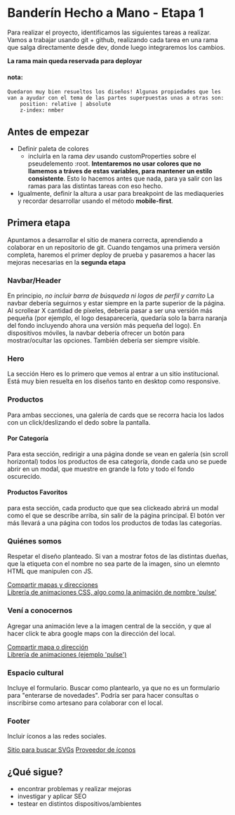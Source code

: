 # Banderín Hecho a Mano - Etapa 1

Para realizar el proyecto, identificamos las siguientes tareas a realizar. Vamos a trabajar usando git + github, realizando cada tarea en una rama que salga directamente desde dev, donde luego integraremos los cambios.

**La rama main queda reservada para deployar**

#### nota: 
    Quedaron muy bien resueltos los diseños! Algunas propiedades que les van a ayudar con el tema de las partes superpuestas unas a otras son: 
        position: relative | absolute
        z-index: nmber 


## Antes de empezar

- Definir paleta de colores
    - incluirla en la rama *dev* usando customProperties sobre el pseudelemento :root.
    **Intentaremos no usar colores que no llamemos a tráves de estas variables, para mantener un estilo consistente**.
        Esto lo hacemos antes que nada, para ya salir con las ramas para las distintas tareas con eso hecho.
- Igualmente, definir la altura a usar para breakpoint de las mediaqueries y recordar desarrollar usando el método **mobile-first**.

## Primera etapa
 Apuntamos a desarrollar el sitio de manera correcta, aprendiendo a colaborar en un repositorio de git. Cuando tengamos una primera versión completa, haremos el primer deploy de prueba y pasaremos a hacer las mejoras necesarias en la **segunda etapa**

### Navbar/Header
En principio, *no incluir barra de búsqueda ni logos de perfil y carrito*
La navbar debería seguirnos y estar siempre en la parte superior de la página. Al scrollear X cantidad de píxeles, debería pasar a ser una versión más pequeña (por ejemplo, el logo desaparecería, quedaría solo la barra naranja del  fondo incluyendo ahora una versión más pequeña del logo).
En dispositivos móviles, la navbar debería ofrecer un botón para mostrar/ocultar las opciones. También debería ser siempre visible.

### Hero
La sección Hero es lo primero que vemos al entrar a un sitio institucional. Está muy bien resuelta en los diseños tanto en desktop como responsive.


### Productos

Para ambas secciones, una galería de cards que se recorra hacia los lados con un click/deslizando el dedo sobre la pantalla.

#### Por Categoría

Para esta sección, redirigir a una página donde se vean en galería (sin scroll horizontal) todos los productos de esa categoría, donde cada uno se puede abrir en un modal, que muestre en grande la foto y todo el fondo oscurecido.

#### Productos Favoritos

para esta sección, cada producto que que sea clickeado abrirá un modal como el que se describe arriba, sin salir de la página principal. El botón ver más llevará a una página con todos los productos de todas las categorías.

### Quiénes somos

Respetar el diseño planteado. Si van a mostrar fotos de las distintas dueñas, que la etiqueta con el nombre no sea parte de la imagen, sino un elemnto HTML que manipulen con JS.

[Compartir mapas y direcciones](https://support.google.com/maps/answer/144361?hl=en&co=GENIE.Platform%3DDesktop#:~:text=Share%20a%20map%20or%20location&text=Go%20to%20the%20directions%2C%20map,image%20you%20want%20to%20share.&text=Select%20Share%20or%20embed%20map,next%20to%20%22Short%20URL.%22)
<br />
[Librería de animaciones CSS, algo como la animación de nombre 'pulse' ](https://support.google.com/maps/answer/144361?hl=en&co=GENIE.Platform%3DDesktop#:~:text=Share%20a%20map%20or%20location&text=Go%20to%20the%20directions%2C%20map,image%20you%20want%20to%20share.&text=Select%20Share%20or%20embed%20map,next%20to%20%22Short%20URL.%22)


### Vení a conocernos

Agregar una animación leve a la imagen central de la sección, y que al hacer click te abra google maps con la dirección del local. 


[Compartir mapa o dirección](https://support.google.com/maps/answer/144361?hl=en&co=GENIE.Platform%3DDesktop#:~:text=Share%20a%20map%20or%20location&text=Go%20to%20the%20directions%2C%20map,image%20you%20want%20to%20share.&text=Select%20Share%20or%20embed%20map,next%20to%20%22Short%20URL.%22)
<br />
[Librería de animaciones (ejemplo 'pulse')](https://animate.style/)

### Espacio cultural

Incluye el formulario. Buscar como plantearlo, ya que no es un formulario para "enterarse de novedades". Podría ser para hacer consultas o inscribirse como artesano para colaborar con el local.

### Footer

Incluir íconos a las redes sociales.

[Sitio para buscar SVGs](https://www.svgrepo.com/vectors/facebook/)
[Proveedor de íconos](https://fontawesome.com/)



## ¿Qué sigue?

- encontrar problemas y realizar mejoras
- investigar y aplicar SEO
- testear en distintos dispositivos/ambientes
